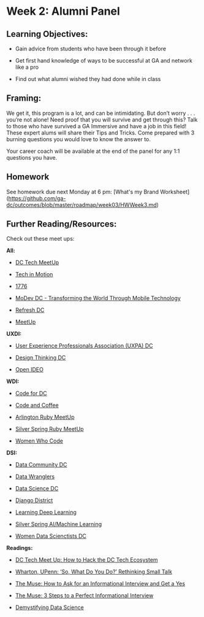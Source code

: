 # Week 2: Alumni Panel

## Learning Objectives:

* Gain advice from students who have been through it before

* Get first hand knowledge of ways to be successful at GA and network like a pro

* Find out what alumni wished they had done while in class

## Framing:

We get it, this program is a lot, and can be intimidating. But don’t worry . . . you’re not alone!  Need proof that you will survive and get through this? Talk to those who have survived a GA Immersive and have a job in this field! These expert alums will share their Tips and Tricks. Come prepared with 3 burning questions you would love to know the answer to.

Your career coach will be available at the end of the panel for any 1:1 questions you have.
## Homework 
See homework due next Monday at 6 pm: [What's my Brand Worksheet] (https://github.com/ga-dc/outcomes/blob/master/roadmap/week03/HWWeek3.md) 

## Further Reading/Resources:

Check out these meet ups:

**All:**

- [DC Tech MeetUp](https://www.meetup.com/DC-Tech-Meetup/)

- [Tech in Motion](http://www.techinmotionevents.com/)

- [1776 ](http://www.1776.vc/events/)

- [MoDev DC - Transforming the World Through Mobile Technology](http://modev.com/)

- [Refresh DC](https://refresh-dc.org/)

- [MeetUp](http://www.meetup.com/find/)

**UXDI:**

- [User Experience Professionals Association (UXPA) DC](http://www.uxpadc.org/)

- [Design Thinking DC](http://www.meetup.com/Design-Thinking-DC/)

- [Open IDEO](http://www.meetup.com/OpenIDEO-DC/)

**WDI:**

- [Code for DC](http://www.meetup.com/Code-for-DC/)

- [Code and Coffee](http://www.meetup.com/NoVA-Code-Coffee/)

- [Arlington Ruby MeetUp ](http://www.meetup.com/Arlington-Ruby/)

- [Silver Spring Ruby MeetUp](http://www.meetup.com/United-Silver-Spring-Ruby/)

- [Women Who Code ](https://www.womenwhocode.com/dc)

**DSI:**

- [Data Community DC](https://www.meetup.com/Data-Community-DC/)

- [Data Wranglers](https://www.meetup.com/Data-Wranglers-DC/)

- [Data Science DC](https://www.meetup.com/Data-Science-DC/) 

- [Django District](https://www.meetup.com/django-district/) 

- [Learning Deep Learning](https://www.meetup.com/Learning-Deep-Learning/)

- [Silver Spring AI/Machine Learning](https://www.meetup.com/Silver-Spring-AI-Machine-Learning-Enthusiast-Meetup/)

- [Women Data Scienctists DC](https://www.meetup.com/WomenDataScientistsDC/)


**Readings:**

- [DC Tech Meet Up: How to Hack the DC Tech Ecosystem](https://hackpad.com/How-to-Hack-the-DC-Tech-Ecosystem-EYfL7X7gepL)

- [Wharton, UPenn: ‘So, What Do You Do?’ Rethinking Small Talk](http://knowledge.wharton.upenn.edu/article/so-what-do-you-do-rethinking-small-talk/?utm_source=Sailthru&utm_medium=email&utm_campaign=%2A%20New%20BOTW%20Template%2011/8/15&utm_term=Sunday%20-%20Best%20of%20The%20Web)

- [The Muse: How to Ask for an Informational Interview and Get a Yes](https://www.themuse.com/advice/how-to-ask-for-an-informational-interview-and-get-a-yes)

- [The Muse: 3 Steps to a Perfect Informational Interview](https://www.themuse.com/advice/3-steps-to-a-perfect-informational-interview)

- [Demystifying Data Science](https://datascopeanalytics.com/blog/demystifying-data-science/)
